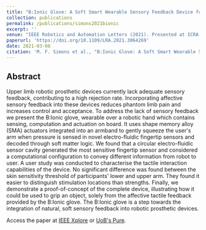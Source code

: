 ```yaml
---
title: "B:Ionic Glove: A Soft Smart Wearable Sensory Feedback Device for Upper Limb Robotic Prostheses"
collection: publications
permalink: /publications/simons2021bionic
excerpt: ''
venue: "IEEE Robotics and Automation Letters (2021). Presented at ICRA 2021"
paperurl: 'https://doi.org/10.1109/LRA.2021.3064269'
date: 2021-03-08
citation: 'M. F. Simons et al., "B:Ionic Glove: A Soft Smart Wearable Sensory Feedback Device for Upper Limb Robotic Prostheses," in IEEE Robotics and Automation Letters, doi: 10.1109/LRA.2021.3064269.'
---
```


## Abstract
Upper limb robotic prosthetic devices currently lack adequate sensory feedback, contributing to a high rejection rate. Incorporating affective sensory feedback into these devices reduces phantom limb pain and increases control and acceptance. To address the lack of sensory feedback we present the B:Ionic glove, wearable over a robotic hand which contains sensing, computation and actuation on board. It uses shape memory alloy (SMA) actuators integrated into an armband to gently squeeze the user's arm when pressure is sensed in novel electro-fluidic fingertip sensors and decoded through soft matter logic. We found that a circular electro-fluidic sensor cavity generated the most sensitive fingertip sensor and considered a computational configuration to convey different information from robot to user. A user study was conducted to characterise the tactile interaction capabilities of the device. No significant difference was found between the skin sensitivity threshold of participants' lower and upper arm. They found it easier to distinguish stimulation locations than strengths. Finally, we demonstrate a proof-of-concept of the complete device, illustrating how it could be used to grip an object, solely from the affective tactile feedback provided by the B:Ionic glove. The B:Ionic glove is a step towards the integration of natural, soft sensory feedback into robotic prosthetic devices.

Access the paper at [IEEE Xplore](https://ieeexplore.ieee.org/document/9372790) or [UoB's Pure](https://research-information.bris.ac.uk/en/publications/bionic-glove-a-soft-smart-wearable-sensory-feedback-device-for-up).